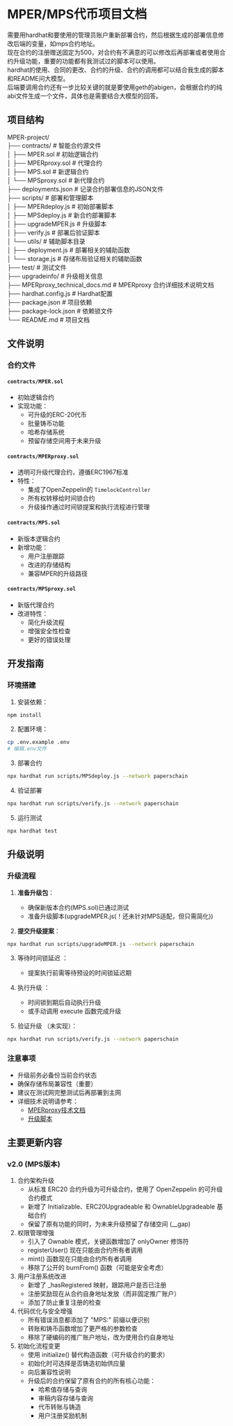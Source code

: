# MPER/MPS代币项目文档
需要用hardhat和要使用的管理员账户重新部署合约，然后根据生成的部署信息修改后端的变量，如mps合约地址。  
现在合约的注册赠送固定为500，对合约有不满意的可以修改后再部署或者使用合约升级功能，重要的功能都有我测试过的脚本可以使用。  
hardhat的使用、合同的更改、合约的升级、合约的调用都可以结合我生成的脚本和README问大模型。  
后端要调用合约还有一步比较关键的就是要使用geth的abigen，会根据合约的纯abi文件生成一个文件，具体也是需要结合大模型的回答。  

## 项目结构
MPER-project/  
├── contracts/ # 智能合约源文件  
│  ├── MPER.sol # 初始逻辑合约  
│  ├── MPERproxy.sol # 代理合约  
│  ├── MPS.sol # 新逻辑合约  
│  └── MPSproxy.sol # 新代理合约  
├── deployments.json # 记录合约部署信息的JSON文件  
├── scripts/ # 部署和管理脚本  
│  ├── MPERdeploy.js # 初始部署脚本  
│  ├── MPSdeploy.js # 新合约部署脚本  
│  ├── upgradeMPER.js # 升级脚本  
│  ├── verify.js # 部署后验证脚本  
│  └── utils/ # 辅助脚本目录  
│     ├── deployment.js # 部署相关的辅助函数  
│     └── storage.js # 存储布局验证相关的辅助函数  
├── test/ # 测试文件  
├── upgradeinfo/ # 升级相关信息  
├── MPERproxy_technical_docs.md # MPERproxy 合约详细技术说明文档  
├── hardhat.config.js # Hardhat配置  
├── package.json # 项目依赖  
├── package-lock.json # 依赖锁文件  
└── README.md # 项目文档  

## 文件说明

### 合约文件

#### `contracts/MPER.sol`
- 初始逻辑合约
- 实现功能：
  - 可升级的ERC-20代币
  - 批量铸币功能
  - 哈希存储系统
  - 预留存储空间用于未来升级

#### `contracts/MPERproxy.sol`
- 透明可升级代理合约，遵循ERC1967标准
- 特性：
  - 集成了OpenZeppelin的 `TimelockController`
  - 所有权转移给时间锁合约
  - 升级操作通过时间锁提案和执行流程进行管理

#### `contracts/MPS.sol`
- 新版本逻辑合约
- 新增功能：
  - 用户注册跟踪
  - 改进的存储结构
  - 兼容MPER的升级路径

#### `contracts/MPSproxy.sol`
- 新版代理合约
- 改进特性：
  - 简化升级流程
  - 增强安全性检查
  - 更好的错误处理

## 开发指南

### 环境搭建
1. 安装依赖：
```bash
npm install
```
2. 配置环境：
```bash
cp .env.example .env
# 编辑.env文件
```
3. 部署合约
```bash
npx hardhat run scripts/MPSdeploy.js --network paperschain
```
4. 验证部署
```bash
npx hardhat run scripts/verify.js --network paperschain
```
5. 运行测试
```bash
npx hardhat test
```

## 升级说明
### 升级流程
1. **准备升级包**：
   - 确保新版本合约(MPS.sol)已通过测试
   - 准备升级脚本(upgradeMPER.js(！还未针对MPS适配，但只需简化))

2. **提交升级提案**：
```bash
npx hardhat run scripts/upgradeMPER.js --network paperschain
```

3. 等待时间锁延迟 ：
   
   - 提案执行前需等待预设的时间锁延迟期
4. 执行升级 ：

   - 时间锁到期后自动执行升级
   - 或手动调用 execute 函数完成升级
5. 验证升级 （未实现）：
```bash
npx hardhat run scripts/verify.js --network paperschain
```
### 注意事项
- 升级前务必备份当前合约状态
- 确保存储布局兼容性（重要）
- 建议在测试网完整测试后再部署到主网
- 详细技术说明请参考：
  - [MPERproxy技术文档](MPERproxy_technical_docs.md)
  - [升级脚本](scripts/upgradeMPER.js)

## 主要更新内容
### v2.0 (MPS版本)

1. 合约架构升级
   - 从标准 ERC20 合约升级为​​可升级合约​​，使用了 OpenZeppelin 的可升级合约模式  
   - 新增了 Initializable、ERC20Upgradeable 和 OwnableUpgradeable 基础合约  
   - 保留了原有功能的同时，为未来升级预留了存储空间 (__gap)  
2. 权限管理增强
   - 引入了 Ownable 模式，关键函数增加了 onlyOwner 修饰符  
   - registerUser() 现在只能由合约所有者调用  
   - mint() 函数现在只能由合约所有者调用  
   - 移除了公开的 burnFrom() 函数（可能是安全考虑）  
3. 用户注册系统改进
   - 新增了 _hasRegistered 映射，跟踪用户是否已注册  
   - 注册奖励现在从合约自身地址发放（而非固定推广账户）  
   - 添加了防止重复注册的检查  
4. 代码优化与安全增强
   - 所有错误消息都添加了 "MPS:" 前缀以便识别  
   - 转账和铸币函数增加了更严格的参数检查  
   - 移除了硬编码的推广账户地址，改为使用合约自身地址  
5. 初始化流程变更
   - 使用 initialize() 替代构造函数（可升级合约的要求）  
   - 初始化时可选择是否铸造初始供应量  
   - 向后兼容性说明  
   - 升级后的合约保留了原有合约的所有核心功能：
     - 哈希值存储与查询
     - 审稿内容存储与查询
     - 代币转账与铸造
     - 用户注册奖励机制